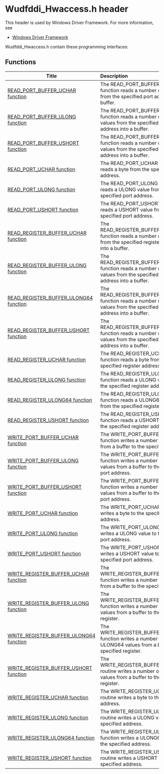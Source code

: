 # Wudfddi_Hwaccess.h header


This header is used by Windows Driver Framework. For more information, see
- [Windows Driver Framework](../_wdf/index.md)

Wudfddi_Hwaccess.h contain these programming interfaces:


## Functions

| Title   | Description   |
| ---- |:---- |
| [READ_PORT_BUFFER_UCHAR function](nf-wudfddi-hwaccess-read-port-buffer-uchar.md) | The READ_PORT_BUFFER_UCHAR function reads a number of bytes from the specified port address into a buffer. |
| [READ_PORT_BUFFER_ULONG function](nf-wudfddi-hwaccess-read-port-buffer-ulong.md) | The READ_PORT_BUFFER_ULONG function reads a number of ULONG values from the specified port address into a buffer. |
| [READ_PORT_BUFFER_USHORT function](nf-wudfddi-hwaccess-read-port-buffer-ushort.md) | The READ_PORT_BUFFER_USHORT function reads a number of USHORT values from the specified port address into a buffer. |
| [READ_PORT_UCHAR function](nf-wudfddi-hwaccess-read-port-uchar.md) | The READ_PORT_UCHAR function reads a byte from the specified port address. |
| [READ_PORT_ULONG function](nf-wudfddi-hwaccess-read-port-ulong.md) | The READ_PORT_ULONG function reads a ULONG value from the specified port address. |
| [READ_PORT_USHORT function](nf-wudfddi-hwaccess-read-port-ushort.md) | The READ_PORT_USHORT function reads a USHORT value from the specified port address. |
| [READ_REGISTER_BUFFER_UCHAR function](nf-wudfddi-hwaccess-read-register-buffer-uchar.md) | The READ_REGISTER_BUFFER_UCHAR function reads a number of bytes from the specified register address into a buffer. |
| [READ_REGISTER_BUFFER_ULONG function](nf-wudfddi-hwaccess-read-register-buffer-ulong.md) | The READ_REGISTER_BUFFER_ULONG function reads a number of ULONG values from the specified register address into a buffer. |
| [READ_REGISTER_BUFFER_ULONG64 function](nf-wudfddi-hwaccess-read-register-buffer-ulong64.md) | The READ_REGISTER_BUFFER_ULONG64 function reads a number of ULONG64 values from the specified register address into a buffer. |
| [READ_REGISTER_BUFFER_USHORT function](nf-wudfddi-hwaccess-read-register-buffer-ushort.md) | The READ_REGISTER_BUFFER_USHORT function reads a number of USHORT values from the specified register address into a buffer. |
| [READ_REGISTER_UCHAR function](nf-wudfddi-hwaccess-read-register-uchar.md) | The READ_REGISTER_UCHAR function reads a byte from the specified register address. |
| [READ_REGISTER_ULONG function](nf-wudfddi-hwaccess-read-register-ulong.md) | The READ_REGISTER_ULONG function reads a ULONG value from the specified register address. |
| [READ_REGISTER_ULONG64 function](nf-wudfddi-hwaccess-read-register-ulong64.md) | The READ_REGISTER_ULONG64 function reads a ULONG64 value from the specified register address. |
| [READ_REGISTER_USHORT function](nf-wudfddi-hwaccess-read-register-ushort.md) | The READ_REGISTER_USHORT function reads a USHORT value from the specified register address. |
| [WRITE_PORT_BUFFER_UCHAR function](nf-wudfddi-hwaccess-write-port-buffer-uchar.md) | The WRITE_PORT_BUFFER_UCHAR function writes a number of bytes from a buffer to the specified port. |
| [WRITE_PORT_BUFFER_ULONG function](nf-wudfddi-hwaccess-write-port-buffer-ulong.md) | The WRITE_PORT_BUFFER_ULONG function writes a number of ULONG values from a buffer to the specified port address. |
| [WRITE_PORT_BUFFER_USHORT function](nf-wudfddi-hwaccess-write-port-buffer-ushort.md) | The WRITE_PORT_BUFFER_USHORT function writes a number of USHORT values from a buffer to the specified port address. |
| [WRITE_PORT_UCHAR function](nf-wudfddi-hwaccess-write-port-uchar.md) | The WRITE_PORT_UCHAR function writes a byte to the specified port address. |
| [WRITE_PORT_ULONG function](nf-wudfddi-hwaccess-write-port-ulong.md) | The WRITE_PORT_ULONG function writes a ULONG value to the specified port address. |
| [WRITE_PORT_USHORT function](nf-wudfddi-hwaccess-write-port-ushort.md) | The WRITE_PORT_USHORT function writes a USHORT value to the specified port address. |
| [WRITE_REGISTER_BUFFER_UCHAR function](nf-wudfddi-hwaccess-write-register-buffer-uchar.md) | The WRITE_REGISTER_BUFFER_UCHAR function writes a number of bytes from a buffer to the specified register. |
| [WRITE_REGISTER_BUFFER_ULONG function](nf-wudfddi-hwaccess-write-register-buffer-ulong.md) | The WRITE_REGISTER_BUFFER_ULONG function writes a number of ULONG values from a buffer to the specified register. |
| [WRITE_REGISTER_BUFFER_ULONG64 function](nf-wudfddi-hwaccess-write-register-buffer-ulong64.md) | The WRITE_REGISTER_BUFFER_ULONG64 function writes a number of ULONG64 values from a buffer to the specified register. |
| [WRITE_REGISTER_BUFFER_USHORT function](nf-wudfddi-hwaccess-write-register-buffer-ushort.md) | The WRITE_REGISTER_BUFFER_USHORT routine writes a number of USHORT values from a buffer to the specified register. |
| [WRITE_REGISTER_UCHAR function](nf-wudfddi-hwaccess-write-register-uchar.md) | The WRITE_REGISTER_UCHAR routine writes a byte to the specified address. |
| [WRITE_REGISTER_ULONG function](nf-wudfddi-hwaccess-write-register-ulong.md) | The WRITE_REGISTER_ULONG routine writes a ULONG value to the specified address. |
| [WRITE_REGISTER_ULONG64 function](nf-wudfddi-hwaccess-write-register-ulong64.md) | The WRITE_REGISTER_ULONG64 function writes a ULONG64 value to the specified address. |
| [WRITE_REGISTER_USHORT function](nf-wudfddi-hwaccess-write-register-ushort.md) | The WRITE_REGISTER_USHORT routine writes a USHORT value to the specified address. |
